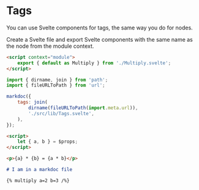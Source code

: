 # Tags

You can use Svelte components for tags, the same way you do for nodes.

Create a Svelte file and export Svelte components with the same name as the node from the module context.

```html title="./src/lib/Tags.svelte"
<script context="module">
    export { default as Multiply } from './Multiply.svelte';
</script>
```

```js title="svelte.config.js"
import { dirname, join } from 'path';
import { fileURLToPath } from 'url';

markdoc({
    tags: join(
        dirname(fileURLToPath(import.meta.url)),
        './src/lib/Tags.svelte',
    ),
});
```

```html title="./src/lib/Multiply.svelte"
<script>
    let { a, b } = $props;
</script>

<p>{a} * {b} = {a * b}</p>
```

```md title="./src/routes/+page.markdoc"
# I am in a markdoc file

{% multiply a=2 b=3 /%}
```

